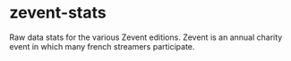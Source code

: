 # zevent-stats
Raw data stats for the various Zevent editions. Zevent is an annual charity event in which many french streamers participate.
